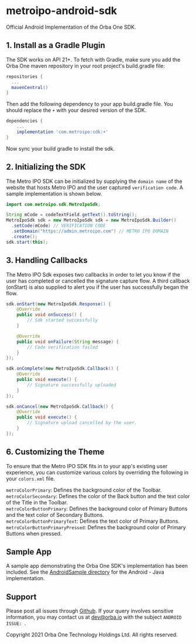 # metroipo-android-sdk  
Official Android Implementation of the Orba One SDK.

## 1. Install as a Gradle Plugin  
The SDK works on API 21+. To fetch with Gradle, make sure you add the Orba One maven repository in your root project's build.gradle file:

```gradle
repositories {
  ...
  mavenCentral()
}
```

Then add the following dependency to your app build.gradle file. You should replace the `+` with your desired version of the SDK.
```gradle
dependencies {
    ...
    implementation 'com.metroipo:sdk:+'
}
```

Now sync your build gradle to install the sdk.

## 2. Initializing the SDK

The Metro IPO SDK can be initialized by supplying the `domain name` of the website that hosts Metro IPO and the user captured `verification code`. A sample implementation is shown below.

```java
import com.metroipo.sdk.MetroIpoSdk;

String mCode = codeTextField.getText().toString();
MetroIpoSdk sdk = new MetroIpoSdk sdk = new MetroIpoSdk.Builder()
  .setCode(mCode) // VERIFICATION CODE
  .setDomain("https://admin.metroipo.com") // METRO IPO DOMAIN
  .create();
sdk.start(this);
```

## 3. Handling Callbacks  
The Metro IPO Sdk exposes two callbacks in order to let you know if the user has completed or cancelled the signature capture flow. A third callback (onStart) is also supplied to alert you if the user has successfully began the flow.

```java
sdk.onStart(new MetroIpoSdk.Response() {
    @Override
    public void onSuccess() {
        // Sdk started successfully
    }

    @Override
    public void onFailure(String message) {
        // Code verification failed 
    }
});

sdk.onComplete(new MetroIpoSdk.Callback() {
    @Override
    public void execute() {
        // Signature successfully uploaded
    }
});

sdk.onCancel(new MetroIpoSdk.Callback() {
    @Override
    public void execute() {
        // Signature upload cancelled by the user.
    }
});
```

## 6. Customizing the Theme  
To ensure that the Metro IPO SDK fits in to your app's existing user experience, you can customize various colors by overriding the following in your ``colors.xml`` file.

```metroColorPrimary```: Defines the background color of the Toolbar.\
```metroColorSecondary```: Defines the color of the Back button and the text color of the Title in the Toolbar.\
```metroColorButtonPrimary```: Defines the background color of Primary Buttons and the text color of Secondary Buttons.\
```metroColorButtonPrimaryText```: Defines the text color of Primary Buttons.\
```metroColorButtonPrimaryPressed```: Defines the background color of Primary Buttons when pressed.

## Sample App
A sample app demonstrating the Orba One SDK's implementation has been included. See the [AndroidSample directory](https://github.com/metro-ipo/metroipo-android-sdk/tree/master/AndroidSample) for the Android - Java implementation.

## Support

Please post all issues through [Github](https://github.com/metro-ipo/metroipo-android-sdk/issues). If your query involves sensitive information, you may contact us at dev@orba.io with the subject `ANDROID ISSUE: `.

Copyright 2021 Orba One Technology Holdings Ltd. All rights reserved.
